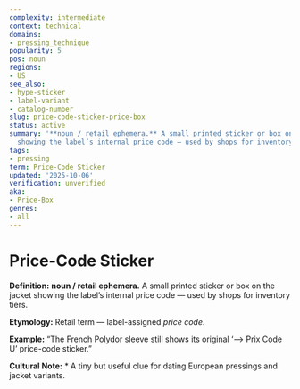 ```yaml
---
complexity: intermediate
context: technical
domains:
- pressing_technique
popularity: 5
pos: noun
regions:
- US
see_also:
- hype-sticker
- label-variant
- catalog-number
slug: price-code-sticker-price-box
status: active
summary: '**noun / retail ephemera.** A small printed sticker or box on the jacket
  showing the label’s internal price code — used by shops for inventory tiers.'
tags:
- pressing
term: Price-Code Sticker
updated: '2025-10-06'
verification: unverified
aka:
- Price-Box
genres:
- all
---
```


# Price-Code Sticker

**Definition:** **noun / retail ephemera.** A small printed sticker or box on the jacket showing the label’s internal price code — used by shops for inventory tiers.

**Etymology:** Retail term — label-assigned *price code*.

**Example:** “The French Polydor sleeve still shows its original ‘⟶ Prix Code U’ price-code sticker.”

**Cultural Note:** * A tiny but useful clue for dating European pressings and jacket variants.

